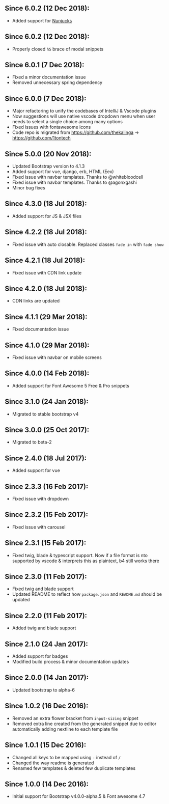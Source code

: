## Since 6.0.2 (12 Dec 2018):

  - Added support for [Nunjucks](https://mozilla.github.io/nunjucks/)

## Since 6.0.2 (12 Dec 2018):

  - Properly closed `h5` brace of modal snippets

## Since 6.0.1 (7 Dec 2018):

  - Fixed a minor documentation issue
  - Removed unnecessary spring dependency

## Since 6.0.0 (7 Dec 2018):

  - Major refactoring to unify the codebases of IntelliJ & Vscode plugins
  - Now suggestions will use native vscode dropdown menu when user needs to select a single choice among many options
  - Fixed issues with fontawesome icons
  - Code repo is migrated from https://github.com/thekalinga -> https://github.com/1tontech

## Since 5.0.0 (20 Nov 2018):

  - Updated Bootstrap version to 4.1.3
  - Added support for vue, django, erb, HTML (Eex)
  - Fixed issue with navbar templates. Thanks to @whitebloodcell
  - Fixed issue with navbar templates. Thanks to @agonxgashi
  - Minor bug fixes

## Since 4.3.0 (18 Jul 2018):

  - Added support for JS & JSX files

## Since 4.2.2 (18 Jul 2018):

  - Fixed issue with auto closable. Replaced classes `fade in` with `fade show`

## Since 4.2.1 (18 Jul 2018):

  - Fixed issue with CDN link update

## Since 4.2.0 (18 Jul 2018):

  - CDN links are updated

## Since 4.1.1 (29 Mar 2018):

  - Fixed documentation issue

## Since 4.1.0 (29 Mar 2018):

  - Fixed issue with navbar on mobile screens

## Since 4.0.0 (14 Feb 2018):

  - Added support for Font Awesome 5 Free & Pro snippets

## Since 3.1.0 (24 Jan 2018):

  - Migrated to stable bootstrap v4

## Since 3.0.0 (25 Oct 2017):

  - Migrated to beta-2

## Since 2.4.0 (18 Jul 2017):

  - Added support for vue

## Since 2.3.3 (16 Feb 2017):

  - Fixed issue with dropdown

## Since 2.3.2 (15 Feb 2017):

  - Fixed issue with carousel

## Since 2.3.1 (15 Feb 2017):

  - Fixed twig, blade & typescript support. Now if a file format is nto supported by vscode & interprets this as plaintext, b4 still works there

## Since 2.3.0 (11 Feb 2017):

  - Fixed twig and blade support
  - Updated README to reflect how `package.json` and `README.md` should be updated

## Since 2.2.0 (11 Feb 2017):

  - Added twig and blade support

## Since 2.1.0 (24 Jan 2017):

  - Added support for badges
  - Modified build process & minor documentation updates

## Since 2.0.0 (14 Jan 2017):

  - Updated bootstrap to alpha-6

## Since 1.0.2 (16 Dec 2016):

  - Removed an extra flower bracket from `input-sizing` snippet
  - Removed extra line created from the generated snippet due to editor automatically adding nextline to each template file

## Since 1.0.1 (15 Dec 2016):

  - Changed all keys to be mapped using `-` instead of `/`
  - Changed the way readme is generated
  - Renamed few templates & deleted few duplicate templates

## Since 1.0.0 (14 Dec 2016):

  - Initial support for Bootstrap v4.0.0-alpha.5 & Font awesome 4.7
